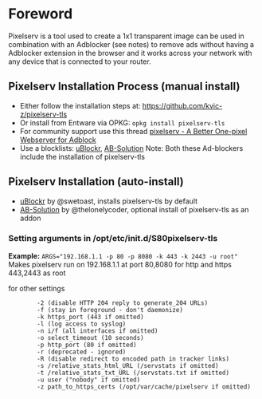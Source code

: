 # Foreword
Pixelserv is a tool used to create a 1x1 transparent image can be used in combination with an Adblocker (see notes) to remove ads without having a Adblocker extension in the browser and it works across your network with any device that is connected to your router.

## Pixelserv Installation Process (manual install)
* Either follow the installation steps at: https://github.com/kvic-z/pixelserv-tls
* Or install from Entware via OPKG: `opkg install pixelserv-tls`
* For community support use this thread [pixelserv - A Better One-pixel Webserver for Adblock](http://www.snbforums.com/threads/pixelserv-a-better-one-pixel-webserver-for-adblock.26114/)
* Use a blocklists: [uBlockr](https://gitlab.com/spitfire-project/ublockr/blob/master/README.md), [AB-Solution](http://www.ab-solution.info/)
  Note: Both these Ad-blockers include the installation of pixelserv-tls

## Pixelserv Installation (auto-install)
* [uBlockr](http://www.snbforums.com/threads/ublockr-a-minimalists-approach-to-adblocking.31683/) by @swetoast, installs pixelserv-tls by default
* [AB-Solution](https://www.ab-solution.info/) by @thelonelycoder, optional install of pixelserv-tls as an addon

### Setting arguments in /opt/etc/init.d/S80pixelserv-tls

**Example:** `ARGS="192.168.1.1 -p 80 -p 8080 -k 443 -k 2443 -u root"`<br/>
Makes pixelserv run on 192.168.1.1 at port 80,8080 for http and https 443,2443 as root

for other settings 
```
        -2 (disable HTTP 204 reply to generate_204 URLs)
        -f (stay in foreground - don't daemonize)
        -k https_port (443 if omitted)
        -l (log access to syslog)
        -n i/f (all interfaces if omitted)
        -o select_timeout (10 seconds)
        -p http_port (80 if omitted)
        -r (deprecated - ignored)
        -R (disable redirect to encoded path in tracker links)
        -s /relative_stats_html_URL (/servstats if omitted)
        -t /relative_stats_txt_URL (/servstats.txt if omitted)
        -u user ("nobody" if omitted)
        -z path_to_https_certs (/opt/var/cache/pixelserv if omitted)
```